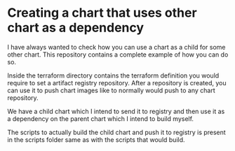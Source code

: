 # Creating a chart that uses other chart as a dependency

I have always wanted to check how you can use a chart as a child for some 
other chart. This repository contains a complete example of how you can do so.

Inside the terraform directory contains the terraform definition you would 
require to set a artifact registry repository. After a repository is created,
you can use it to push chart images like to normally would push to any chart 
repository.

We have a child chart which I intend to send it to registry and then use it as
a dependency on the parent chart which I intend to build myself.

The scripts to actually build the child chart and push it to registry is present
in the scripts folder same as with the scripts that would build.
